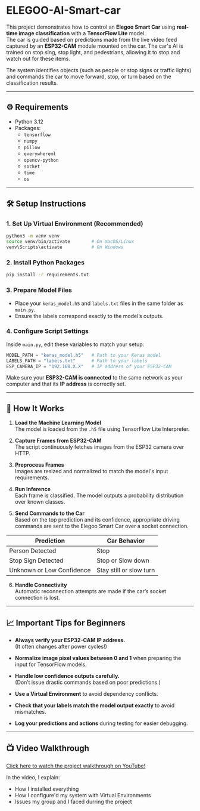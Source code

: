 # **ELEGOO-AI-Smart-car**
This project demonstrates how to control an **Elegoo Smart Car** using **real-time image classification** with a **TensorFlow Lite** model.  
The car is guided based on predictions made from the live video feed captured by an **ESP32-CAM** module mounted on the car. The car's AI is trained on stop sing, stop light, and pedestrians, allowing it to stop and watch out for these items.

The system identifies objects (such as people or stop signs or traffic lights) and commands the car to move forward, stop, or turn based on the classification results.

---

## **⚙️ Requirements**

- Python 3.12
- Packages:
  - `tensorflow`
  - `numpy`
  - `pillow`
  - `everywhereml`
  - `opencv-python`
  - `socket`
  - `time`
  - `os`

---

## **🛠️ Setup Instructions**

### 1. Set Up Virtual Environment (Recommended)

```bash
python3 -m venv venv
source venv/bin/activate        # On macOS/Linux
venv\Scripts\activate           # On Windows
```

### 2. Install Python Packages

```bash
pip install -r requirements.txt
```

### 3. Prepare Model Files
- Place your `keras_model.h5` and `labels.txt` files in the same folder as `main.py`.
- Ensure the labels correspond exactly to the model’s outputs.

### 4. Configure Script Settings
Inside `main.py`, edit these variables to match your setup:

```python
MODEL_PATH = "keras_model.h5"   # Path to your Keras model
LABELS_PATH = "labels.txt"      # Path to your labels
ESP_CAMERA_IP = "192.168.X.X"   # IP address of your ESP32-CAM
```

Make sure your **ESP32-CAM is connected** to the same network as your computer and that its **IP address** is correctly set.

---

## **🚗 How It Works**

1. **Load the Machine Learning Model**  
   The model is loaded from the `.h5` file using TensorFlow Lite Interpreter.

2. **Capture Frames from ESP32-CAM**  
   The script continuously fetches images from the ESP32 camera over HTTP.

3. **Preprocess Frames**  
   Images are resized and normalized to match the model's input requirements.

4. **Run Inference**  
   Each frame is classified. The model outputs a probability distribution over known classes.

5. **Send Commands to the Car**  
   Based on the top prediction and its confidence, appropriate driving commands are sent to the Elegoo Smart Car over a socket connection.

| Prediction        | Car Behavior           |
|-------------------|-------------------------|
| Person Detected    | Stop           |
| Stop Sign Detected | Stop or Slow down            |
| Unknown or Low Confidence | Stay still or slow turn |

6. **Handle Connectivity**  
   Automatic reconnection attempts are made if the car’s socket connection is lost.

---

## **📈 Important Tips for Beginners**

- **Always verify your ESP32-CAM IP address.**  
  (It often changes after power cycles!)

- **Normalize image pixel values between 0 and 1** when preparing the input for TensorFlow models.

- **Handle low confidence outputs carefully.**  
  (Don’t issue drastic commands based on poor predictions.)

- **Use a Virtual Environment** to avoid dependency conflicts.

- **Check that your labels match the model output exactly** to avoid mismatches.

- **Log your predictions and actions** during testing for easier debugging.

---

## **📺 Video Walkthrough**

[Click here to watch the project walkthrough on YouTube!]((https://youtu.be/5SP6lWJdkx0))

In the video, I explain:
- How I installed everything
- How I configure'd my system with Virtual Environments
- Issues my group and I faced durring the project
